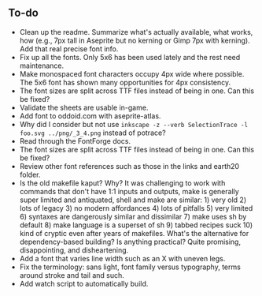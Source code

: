 ## To-do

- Clean up the readme. Summarize what's actually available, what works, how
  (e.g., 7px tall in Aseprite but no kerning or Gimp 7px with kerning). Add that
  real precise font info.
- Fix up all the fonts. Only 5x6 has been used lately and the rest need
  maintenance.
- Make monospaced font characters occupy 4px wide where possible. The 5x6 font
  has shown many opportunities for 4px consistency.
- The font sizes are split across TTF files instead of being in one. Can this be
  fixed?
- Validate the sheets are usable in-game.
- Add font to oddoid.com with aseprite-atlas.
- Why did I consider but not use
  `inkscape -z --verb SelectionTrace -l foo.svg ../png/_3_4.png` instead of
  potrace?
- Read through the FontForge docs.
- The font sizes are split across TTF files instead of being in one. Can this be
  fixed?
- Review other font references such as those in the links and earth20 folder.
- Is the old makefile kaput? Why? It was challenging to work with commands that
  don't have 1:1 inputs and outputs, make is generally super limited and
  antiquated, shell and make are similar: 1) very old 2) lots of legacy 3) no
  modern affordances 4) lots of pitfalls 5) very limited 6) syntaxes are
  dangerously similar and dissimilar 7) make uses sh by default 8) make language
  is a superset of sh 9) tabbed recipes suck 10) kind of cryptic even after
  years of makefiles. What's the alternative for dependency-based building? Is
  anything practical? Quite promising, disappointing, and disheartening.
- Add a font that varies line width such as an X with uneven legs.
- Fix the terminology: sans light, font family versus typography, terms around
  stroke and tail and such.
- Add watch script to automatically build.
